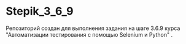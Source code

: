 # Stepik_3_6_9

Репозиторий создан для выполнения задания на шаге 3.6.9 курса "Автоматизации тестирования с помощью Selenium и Python"
.